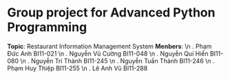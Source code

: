 Group project for Advanced Python Programming
=====================
**Topic**: Restaurant Information Management System
**Menbers**:
\n    .   Phạm Đức Anh        BI11-021
\n    .   Nguyễn Vũ Cường     BI11-048
\n    .   Nguyễn Quí Hiển     BI11-080
\n    .   Nguyễn Trí Thành    BI11-245
\n    .   Nguyễn Tuấn Thành   BI11-246
\n    .   Phạm Huy Thiệp      BI11-255
\n    .   Lê Anh Vũ           BI11-288
